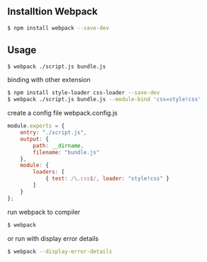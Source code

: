 ## Installtion Webpack

```sh
$ npm install webpack --save-dev
```

## Usage

```sh
$ webpack ./script.js bundle.js
```

binding with other extension 

```sh
$ npm install style-loader css-loader --save-dev
$ webpack ./script.js bundle.js --module-bind 'css=style!css'
```

create a config file webpack.config.js

```js
module.exports = {
    entry: "./script.js",
    output: {
        path: __dirname,
        filename: "bundle.js"
    },
    module: {
        loaders: [
            { test: /\.css$/, loader: "style!css" }
        ]
    }
};
```
run webpack to compiler

```sh
$ webpack
```

or run with display error details

```sh
$ webpack --display-error-details
```
